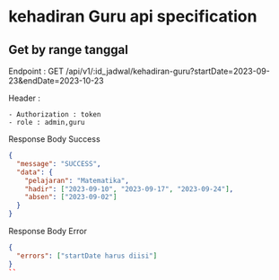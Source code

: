 # kehadiran Guru api specification

## Get by range tanggal

Endpoint : GET /api/v1/:id_jadwal/kehadiran-guru?startDate=2023-09-23&endDate=2023-10-23

Header :

    - Authorization : token
    - role : admin,guru

Response Body Success

```json
{
  "message": "SUCCESS",
  "data": {
    "pelajaran": "Matematika",
    "hadir": ["2023-09-10", "2023-09-17", "2023-09-24"],
    "absen": ["2023-09-02"]
  }
}
```

Response Body Error

```json
{
  "errors": ["startDate harus diisi"]
}
``
```

